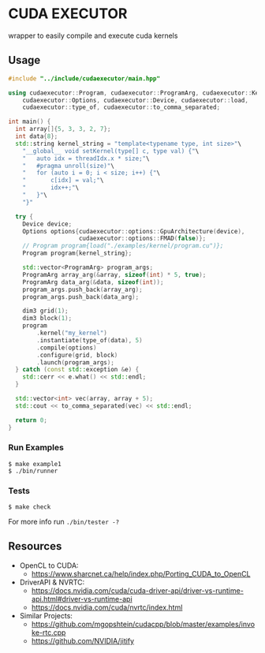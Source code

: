 # CUDA EXECUTOR

wrapper to easily compile and execute cuda kernels

## Usage

```c++
#include "../include/cudaexecutor/main.hpp"

using cudaexecutor::Program, cudaexecutor::ProgramArg, cudaexecutor::Kernel,
    cudaexecutor::Options, cudaexecutor::Device, cudaexecutor::load,
    cudaexecutor::type_of, cudaexecutor::to_comma_separated;

int main() {
  int array[]{5, 3, 3, 2, 7};
  int data{8};
  std::string kernel_string = "template<typename type, int size>"\
    "__global__ void setKernel(type[] c, type val) {"\
    "   auto idx = threadIdx.x * size;"\
    "   #pragma unroll(size)"\
    "   for (auto i = 0; i < size; i++) {"\
    "       c[idx] = val;"\
    "       idx++;"\
    "   }"\
    "}"

  try {
    Device device;
    Options options{cudaexecutor::options::GpuArchitecture(device),
                    cudaexecutor::options::FMAD(false)};
    // Program program{load("./examples/kernel/program.cu")};
    Program program{kernel_string};

    std::vector<ProgramArg> program_args;
    ProgramArg array_arg(&array, sizeof(int) * 5, true);
    ProgramArg data_arg(&data, sizeof(int));
    program_args.push_back(array_arg);
    program_args.push_back(data_arg);

    dim3 grid(1);
    dim3 block(1);
    program
        .kernel("my_kernel")
        .instantiate(type_of(data), 5)
        .compile(options)
        .configure(grid, block)
        .launch(program_args);
  } catch (const std::exception &e) {
    std::cerr << e.what() << std::endl;
  }

  std::vector<int> vec(array, array + 5);
  std::cout << to_comma_separated(vec) << std::endl;

  return 0;
}
```

### Run Examples

```console
$ make example1
$ ./bin/runner
```

### Tests

```console
$ make check
```

For more info run `./bin/tester -?`

## Resources

- OpenCL to CUDA:
  - <https://www.sharcnet.ca/help/index.php/Porting_CUDA_to_OpenCL>
- DriverAPI & NVRTC:
  - <https://docs.nvidia.com/cuda/cuda-driver-api/driver-vs-runtime-api.html#driver-vs-runtime-api>
  - <https://docs.nvidia.com/cuda/nvrtc/index.html>
- Similar Projects:
  - <https://github.com/mgopshtein/cudacpp/blob/master/examples/invoke-rtc.cpp>
  - <https://github.com/NVIDIA/jitify>
